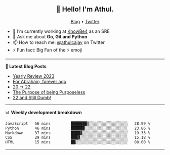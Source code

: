 <h2 align="center">👋 Hello! I'm Athul.</h2>
<p align="center">
  <a href="https://blog.athulcyriac.in">Blog</a> •
  <a href="https://twitter.com/athulcajay">Twitter</a>
</p>


- 🔭 I’m currently working at [KnowBe4](https://knowbe4.com) as an SRE
- 💬 Ask me about **Go, Git and Python**
- 📫 How to reach me: [@athulcajay](https://twitter.com/athulcajay) on Twitter
- ⚡ Fun fact: Big Fan of the :zap: emoji

-------

**📝 Latest Blog Posts**

<!-- BLOG-POST-LIST:START -->
- [Yearly Review 2023](https://blog.athulcyriac.in/blog/2023/)
- [For Abraham, forever ago](https://blog.athulcyriac.in/blog/abraham/)
- [20 → 22](https://blog.athulcyriac.in/blog/20-and-22/)
- [The Purpose of being Purposeless](https://blog.athulcyriac.in/blog/purpose/)
- [22 and Still Dumb!](https://blog.athulcyriac.in/blog/2022/)
<!-- BLOG-POST-LIST:END -->

-------

📊 **Weekly development breakdown**
<!--START_SECTION:waka-->

```txt
JavaScript   56 mins         ███████▒░░░░░░░░░░░░░░░░░   28.99 %
Python       46 mins         ██████░░░░░░░░░░░░░░░░░░░   23.86 %
Markdown     37 mins         ████▓░░░░░░░░░░░░░░░░░░░░   19.33 %
CSS          29 mins         ███▓░░░░░░░░░░░░░░░░░░░░░   15.18 %
HTML         15 mins         ██░░░░░░░░░░░░░░░░░░░░░░░   08.00 %
```

<!--END_SECTION:waka-->

-------
